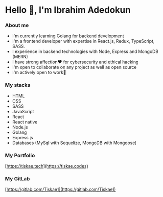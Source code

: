 # Hello 👋, I'm Ibrahim Adedokun

### About me

- I'm currently learning Golang for backend development
- I'm a frontend developer with expertise in React.js, Redux, TypeScript, SASS.
- I experience in backend technologies with Node, Express and MongoDB (MERN)
- I have strong affection❤ for cybersecurity and ethical hacking
- I'm open to collaborate on any project as well as open source
- I'm actively open to work💪

### My stacks

- HTML
- CSS
- SASS
- JavaScript
- React
- React native
- Node.js
- Golang
- Express.js
- Databases (MySql with Sequelize, MongoDB with Mongoose)

### My Portfolio

[https://tiskae.tech](https://tiskae.codes)

### My GitLab

[https://gitlab.com/Tiskae1](https://gitlab.com/Tiskae1)
